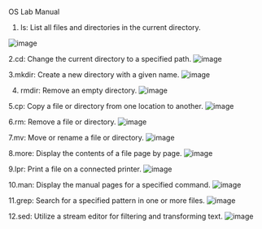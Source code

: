OS Lab Manual

1. ls: List all files and directories in the current directory.

![image](https://github.com/M-Piyush-21/Os_Lab_Manual/assets/142775278/841333eb-06b2-4b97-81c5-1a7cca119038)

2.cd: Change the current directory to a specified path.
![image](https://github.com/M-Piyush-21/Os_Lab_Manual/assets/142775278/36e4704a-9af6-4bf2-9dc6-5e39aad918fd)

3.mkdir: Create a new directory with a given name.
![image](https://github.com/M-Piyush-21/Os_Lab_Manual/assets/142775278/d7e93864-d677-4792-a03b-0748c1a99a19)

4. rmdir: Remove an empty directory.
![image](https://github.com/M-Piyush-21/Os_Lab_Manual/assets/142775278/4eea2b16-14ff-48a6-8449-de5dc06495d5)

5.cp: Copy a file or directory from one location to another.
![image](https://github.com/M-Piyush-21/Os_Lab_Manual/assets/142775278/b16f70af-4f79-447e-9ecb-124b0c4a5eaa)

6.rm: Remove a file or directory.
![image](https://github.com/M-Piyush-21/Os_Lab_Manual/assets/142775278/05392fe8-14b0-47d0-8660-170d6ccee7a5)

7.mv: Move or rename a file or directory.
![image](https://github.com/M-Piyush-21/Os_Lab_Manual/assets/142775278/4f47cc28-3a73-49c1-b0df-276526d06ef0)

8.more: Display the contents of a file page by page.
![image](https://github.com/M-Piyush-21/Os_Lab_Manual/assets/142775278/11548710-89f8-42ac-8fd6-a3c2b7dc9b8f)

9.lpr: Print a file on a connected printer.
![image](https://github.com/M-Piyush-21/Os_Lab_Manual/assets/142775278/9038b494-1548-4efc-9dcb-67ea19862367)

10.man: Display the manual pages for a specified command.
![image](https://github.com/M-Piyush-21/Os_Lab_Manual/assets/142775278/ee5dde4e-ce21-4aee-8952-29978f0979e4)

11.grep: Search for a specified pattern in one or more files.
![image](https://github.com/M-Piyush-21/Os_Lab_Manual/assets/142775278/3c2931df-b9eb-44d2-b19f-9b5bbba09941)

12.sed: Utilize a stream editor for filtering and transforming text.
![image](https://github.com/M-Piyush-21/Os_Lab_Manual/assets/142775278/68fa3abc-82a1-46ee-94f9-ea4d0a90be74)










